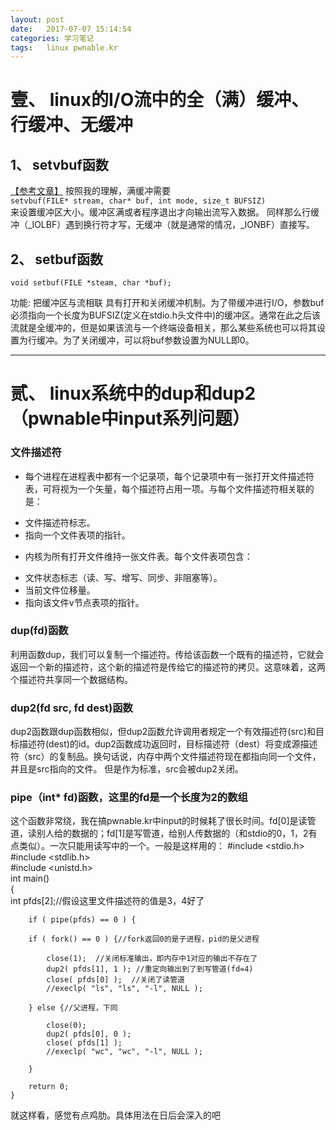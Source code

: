 ```yaml
---
layout: post
date:   2017-07-07 15:14:54
categories: 学习笔记
tags:   linux pwnable.kr
---
```



# 壹、 linux的I/O流中的全（满）缓冲、行缓冲、无缓冲
## 1、 setvbuf函数
[【参考文章】](http://blog.csdn.net/imxiangzi/article/details/45917039)
按照我的理解，满缓冲需要<br>`setvbuf(FILE* stream, char* buf, int mode, size_t BUFSIZ)`<br>来设置缓冲区大小。缓冲区满或者程序退出才向输出流写入数据。
同样那么行缓冲（_IOLBF）遇到换行符才写，无缓冲（就是通常的情况，_IONBF）直接写。

## 2、 setbuf函数

`void setbuf(FILE *steam, char *buf);`

功能: 把缓冲区与流相联
具有打开和关闭缓冲机制。为了带缓冲进行I/O，参数buf必须指向一个长度为BUFSIZ(定义在stdio.h头文件中)的缓冲区。通常在此之后该流就是全缓冲的，但是如果该流与一个终端设备相关，那么某些系统也可以将其设置为行缓冲。为了关闭缓冲，可以将buf参数设置为NULL即0。

---
# 贰、 linux系统中的dup和dup2（pwnable中input系列问题）
### 文件描述符
- 每个进程在进程表中都有一个记录项，每个记录项中有一张打开文件描述符表，可将视为一个矢量，每个描述符占用一项。与每个文件描述符相关联的是：
+ 文件描述符标志。
+ 指向一个文件表项的指针。
- 内核为所有打开文件维持一张文件表。每个文件表项包含：
+ 文件状态标志（读、写、增写、同步、非阻塞等）。
+ 当前文件位移量。
+ 指向该文件v节点表项的指针。

### dup(fd)函数
利用函数dup，我们可以复制一个描述符。传给该函数一个既有的描述符，它就会返回一个新的描述符，这个新的描述符是传给它的描述符的拷贝。这意味着，这两个描述符共享同一个数据结构。
### dup2(fd src, fd dest)函数
dup2函数跟dup函数相似，但dup2函数允许调用者规定一个有效描述符(src)和目标描述符(dest)的id。dup2函数成功返回时，目标描述符（dest）将变成源描述符（src）的复制品。换句话说，内存中两个文件描述符现在都指向同一个文件，并且是src指向的文件。
但是作为标准，src会被dup2关闭。
### pipe（int* fd)函数，这里的fd是一个长度为2的数组
这个函数非常绕，我在搞pwnable.kr中input的时候耗了很长时间。fd[0]是读管道，读别人给的数据的；fd[1]是写管道，给别人传数据的（和stdio的0，1，2有点类似）。一次只能用读写中的一个。一般是这样用的：
	#include <stdio.h>  
	#include <stdlib.h>  
	#include <unistd.h>  
	int main()  
	{  
		int pfds[2];//假设这里文件描述符的值是3，4好了
	  
		if ( pipe(pfds) == 0 ) {  
	  
		if ( fork() == 0 ) {//fork返回0的是子进程，pid的是父进程
	  
			close(1);  //关闭标准输出，即内存中1对应的输出不存在了
			dup2( pfds[1], 1 ); //重定向输出到了到写管道(fd=4)
			close( pfds[0] );  //关闭了读管道
			//execlp( "ls", "ls", "-l", NULL );  
	  
		} else {//父进程，下同
	  
			close(0);  
			dup2( pfds[0], 0 );  
			close( pfds[1] );  
			//execlp( "wc", "wc", "-l", NULL );  
	  
		}  
	  
		return 0;  
	}  

就这样看，感觉有点鸡肋。具体用法在日后会深入的吧

